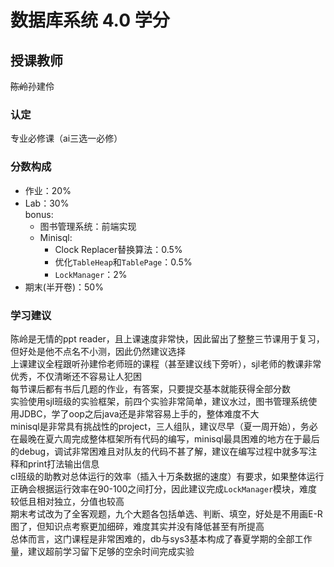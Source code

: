 # 数据库系统  4.0 学分
## 授课教师
~~陈岭~~孙建伶

### 认定
专业必修课（ai三选一必修）

### 分数构成

- 作业：20%  
- Lab：30%  
bonus:  
    - 图书管理系统：前端实现  
    - Minisql:  
      - Clock Replacer替换算法：0.5%
      - 优化`TableHeap`和`TablePage`：0.5%  
      - `LockManager`：2%  
- 期末(半开卷)：50%  
  
### 学习建议
陈岭是无情的ppt reader，且上课速度非常快，因此留出了整整三节课用于复习，但好处是他不点名不小测，因此仍然建议选择  
上课建议全程跟听孙建伶老师班的课程（甚至建议线下旁听），sjl老师的教课非常优秀，不仅清晰还不容易让人犯困  
每节课后都有书后几题的作业，有答案，只要提交基本就能获得全部分数  
实验使用sjl班级的实验框架，前四个实验非常简单，建议水过，图书管理系统使用JDBC，学了oop之后java还是非常容易上手的，整体难度不大  
minisql是非常具有挑战性的project，三人组队，建议尽早（夏一周开始），务必在最晚在夏六周完成整体框架所有代码的编写，minisql最具困难的地方在于最后的debug，调试非常困难且对队友的代码不甚了解，建议在编写过程中就多写注释和print打法输出信息  
cl班级的助教对总体运行的效率（插入十万条数据的速度）有要求，如果整体运行正确会根据运行效率在90-100之间打分，因此建议完成`LockManager`模块，难度较低且相对独立，分值也较高  
期末考试改为了全客观题，九个大题各包括单选、判断、填空，好处是不用画E-R图了，但知识点考察更加细碎，难度其实并没有降低甚至有所提高  
总体而言，这门课程是非常困难的，db与sys3基本构成了春夏学期的全部工作量，建议超前学习留下足够的空余时间完成实验  

